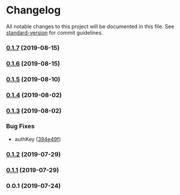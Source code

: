 # Changelog

All notable changes to this project will be documented in this file. See [standard-version](https://github.com/conventional-changelog/standard-version) for commit guidelines.

### [0.1.7](https://github.com/freedomsex/axios-rest-api/compare/v0.1.6...v0.1.7) (2019-08-15)



### [0.1.6](https://github.com/freedomsex/axios-rest-api/compare/v0.1.5...v0.1.6) (2019-08-15)



### [0.1.5](https://github.com/freedomsex/axios-rest-api/compare/v0.1.4...v0.1.5) (2019-08-10)



### [0.1.4](https://github.com/freedomsex/axios-rest-api/compare/v0.1.3...v0.1.4) (2019-08-02)



### [0.1.3](https://github.com/freedomsex/axios-rest-api/compare/v0.1.2...v0.1.3) (2019-08-02)


### Bug Fixes

* authKey ([394e49f](https://github.com/freedomsex/axios-rest-api/commit/394e49f))



### [0.1.2](https://github.com/freedomsex/axios-rest-api/compare/v0.1.1...v0.1.2) (2019-07-29)



### [0.1.1](https://github.com/freedomsex/axios-rest-api/compare/v0.0.1...v0.1.1) (2019-07-29)



### 0.0.1 (2019-07-24)
